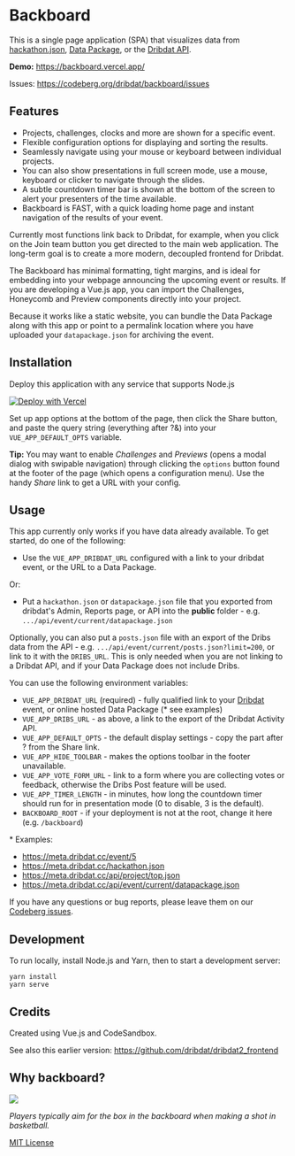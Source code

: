 # Backboard

This is a single page application (SPA) that visualizes data from [hackathon.json](https://json.everyhack.day), [Data Package](https://frictionlessdata.io), or the [Dribdat API](https://dribdat.cc). 

**Demo:** https://backboard.vercel.app/

Issues: https://codeberg.org/dribdat/backboard/issues

## Features

- Projects, challenges, clocks and more are shown for a specific event.
- Flexible configuration options for displaying and sorting the results.
- Seamlessly navigate using your mouse or keyboard between individual projects.
- You can also show presentations in full screen mode, use a mouse, keyboard or clicker to navigate through the slides. 
- A subtle countdown timer bar is shown at the bottom of the screen to alert your presenters of the time available. 
- Backboard is FAST, with a quick loading home page and instant navigation of the results of your event.

Currently most functions link back to Dribdat, for example, when you click on the Join team button you get directed to the main web application. The long-term goal is to create a more modern, decoupled frontend for Dribdat.

The Backboard has minimal formatting, tight margins, and is ideal for embedding into your webpage announcing the upcoming event or results. If you are developing a Vue.js app, you can import the Challenges, Honeycomb and Preview components directly into your project.

Because it works like a static website, you can bundle the Data Package along with this app or point to a permalink location where you have uploaded your `datapackage.json` for archiving the event.

## Installation

Deploy this application with any service that supports Node.js 

[![Deploy with Vercel](https://vercel.com/button)](https://vercel.com/new/git/external?repository-url=https%3A%2F%2Fgithub.com%2Fdribdat%2Fbackboard)

Set up app options at the bottom of the page, then click the Share button, and paste the query string (everything after ?&) into your `VUE_APP_DEFAULT_OPTS` variable.

**Tip:** You may want to enable *Challenges* and *Previews* (opens a modal dialog with swipable navigation) through clicking the `options` button found at the footer of the page (which opens a configuration menu). 
Use the handy *Share* link to get a URL with your config.

## Usage

This app currently only works if you have data already available. To get started, do one of the following:

- Use the `VUE_APP_DRIBDAT_URL` configured with a link to your dribdat event, or the URL to a Data Package.

Or:

- Put a `hackathon.json` or `datapackage.json` file that you exported from dribdat's Admin, Reports page, or API into the **public** folder - e.g. `.../api/event/current/datapackage.json`

Optionally, you can also put a `posts.json` file with an export of the Dribs data from the API - e.g. `.../api/event/current/posts.json?limit=200`, or link to it with the `DRIBS_URL`. This is only needed when you are not linking to a Dribdat API, and if your Data Package does not include Dribs.

You can use the following environment variables:

- `VUE_APP_DRIBDAT_URL` (required) - fully qualified link to your [Dribdat](https://dribdat.cc) event, or online hosted Data Package (\* see examples)
- `VUE_APP_DRIBS_URL` - as above, a link to the export of the Dribdat Activity API.
- `VUE_APP_DEFAULT_OPTS` - the default display settings - copy the part after ? from the Share link.
- `VUE_APP_HIDE_TOOLBAR` - makes the options toolbar in the footer unavailable.
- `VUE_APP_VOTE_FORM_URL` - link to a form where you are collecting votes or feedback, otherwise the Dribs Post feature will be used.
- `VUE_APP_TIMER_LENGTH` - in minutes, how long the countdown timer should run for in presentation mode (0 to disable, 3 is the default).
- `BACKBOARD_ROOT` - if your deployment is not at the root, change it here (e.g. `/backboard`)

\* Examples:

- https://meta.dribdat.cc/event/5
- https://meta.dribdat.cc/hackathon.json
- https://meta.dribdat.cc/api/project/top.json
- https://meta.dribdat.cc/api/event/current/datapackage.json

If you have any questions or bug reports, please leave them on our [Codeberg issues](https://codeberg.org/dribdat/backboard/issues).

## Development

To run locally, install Node.js and Yarn, then to start a development server:

```
yarn install
yarn serve
```
## Credits

Created using Vue.js and CodeSandbox.

See also this earlier version: https://github.com/dribdat/dribdat2_frontend

## Why backboard?

![](https://upload.wikimedia.org/wikipedia/commons/9/9a/Zh_Basketball_backboard_and_basket_bitmap_1940.svg)

_Players typically aim for the box in the backboard when making a shot in basketball._

[MIT License](LICENSE)
